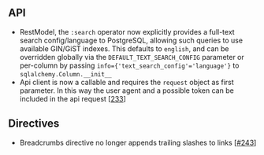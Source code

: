 ## API
* RestModel, the ``:search`` operator now explicitly provides a full-text search config/language to PostgreSQL,
  allowing such queries to use available GIN/GiST indexes. This defaults to `english`, and can be overridden
  globally via the `DEFAULT_TEXT_SEARCH_CONFIG` parameter or per-column by passing
  `info={'text_search_config'='language'}` to `sqlalchemy.Column.__init__`
* Api client is now a callable and requires the ``request`` object as first parameter.
  In this way the user agent and a possible token can be included in the api request
  [[233](https://github.com/quantmind/lux/pull/233)]

## Directives
* Breadcrumbs directive no longer appends trailing slashes to links [[#243](https://github.com/quantmind/lux/pull/243)]
